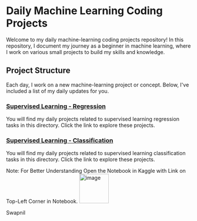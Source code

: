 # Daily Machine Learning Coding Projects
Welcome to my daily machine-learning coding projects repository! In this repository, I document my journey as a beginner in machine learning, where I work on various small projects to build my skills and knowledge.

## Project Structure
Each day, I work on a new machine-learning project or concept. Below, I've included a list of my daily updates for you.

### [Supervised Learning - Regression](./Supervised%20Learning%20-%20Regression)
You will find my daily projects related to supervised learning regression tasks in this directory. Click the link to explore these projects.

### [Supervised Learning - Classification](./Supervised%20Learning%20-%20Classification)
You will find my daily projects related to supervised learning classification tasks in this directory. Click the link to explore these projects.

Note: For Better Understanding Open the Notebook in Kaggle with Link on Top-Left Corner in Notebook.  <img width="80" alt="image" src="https://github.com/iamswapnil22/Machine-Learning/assets/95163993/cdb8f8b6-e306-4cd2-84c8-cf04710fe7a0">


Swapnil